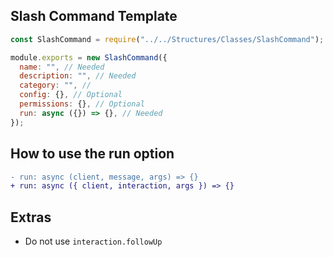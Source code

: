 ## Slash Command Template

```js
const SlashCommand = require("../../Structures/Classes/SlashCommand");

module.exports = new SlashCommand({
  name: "", // Needed
  description: "", // Needed
  category: "", //
  config: {}, // Optional
  permissions: {}, // Optional
  run: async ({}) => {}, // Needed
});
```
## How to use the run option
```diff
- run: async (client, message, args) => {}
+ run: async ({ client, interaction, args }) => {}
```

## Extras

- Do not use `interaction.followUp`
